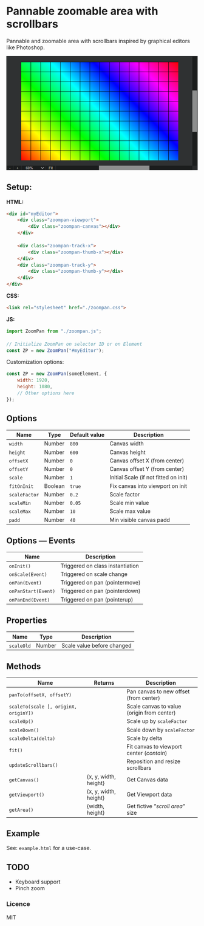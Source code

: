 # Pannable zoomable area with scrollbars

Pannable and zoomable area with scrollbars inspired by graphical editors like Photoshop.

![Zoom pan area like image edit software](./zoompan.png)

## Setup:

**HTML:**

```html
<div id="myEditor">
    <div class="zoompan-viewport">
        <div class="zoompan-canvas"></div>
    </div>

    <div class="zoompan-track-x">
        <div class="zoompan-thumb-x"></div>
    </div>
    <div class="zoompan-track-y">
        <div class="zoompan-thumb-y"></div>
    </div>
</div>
```

**CSS:**

```html
<link rel="stylesheet" href="./zoompan.css">
```

**JS:**

```js
import ZoomPan from "./zoompan.js";

// Initialize ZoomPan on selector ID or on Element
const ZP = new ZoomPan("#myEditor");
```

Customization options:

```js
const ZP = new ZoomPan(someElement, {
    width: 1920,
    height: 1080,
    // Other options here
});
```

## Options

| Name          | Type            | Default value | Description                           |
| ------------- | --------------- | ------------- | ------------------------------------- |
| `width`       | Number          | `800`         | Canvas width                          |
| `height`      | Number          | `600`         | Canvas height                         |
| `offsetX`     | Number          | `0`           | Canvas offset X (from center)         |
| `offsetY`     | Number          | `0`           | Canvas offset Y (from center)         |
| `scale`       | Number          | `1`           | Initial Scale (if not fitted on init) |
| `fitOnInit`   | Boolean         | `true`        | Fix canvas into viewport on init      |
| `scaleFactor` | Number          | `0.2`         | Scale factor                          |
| `scaleMin`    | Number          | `0.05`        | Scale min value                       |
| `scaleMax`    | Number          | `10`          | Scale max value                       |
| `padd`        | Number          | `40`          | Min visible canvas padd               |

## Options &mdash; Events

| Name                | Description                      |
| ------------------- | -------------------------------- |
| `onInit()`          | Triggered on class instantiation |
| `onScale(Event)`    | Triggered on scale change        |
| `onPan(Event)`      | Triggered on pan (pointermove)   |
| `onPanStart(Event)` | Triggered on pan (pointerdown)   |
| `onPanEnd(Event)`   | Triggered on pan (pointerup)     |

## Properties

| Name       | Type   | Description                |
| ---------- | ------ | -------------------------- |
| `scaleOld` | Number | Scale value before changed |



## Methods

| Name                                  | Returns               | Description                                |
| ------------------------------------- | --------------------- | ------------------------------------------ |
| `panTo(offsetX, offsetY)`             |                       | Pan canvas to new offset (from center)     |
| `scaleTo(scale [, originX, originY])` |                       | Scale canvas to value (origin from center) |
| `scaleUp()`                           |                       | Scale up by `scaleFactor`                  |
| `scaleDown()`                         |                       | Scale down by `scaleFactor`                |
| `scaleDelta(delta)`                   |                       | Scale by delta                             |
| `fit()`                               |                       | Fit canvas to viewport center (*contain*)  |
| `updateScrollbars()`                  |                       | Reposition and resize scrollbars           |
| `getCanvas()`                         | {x, y, width, height} | Get Canvas data                            |
| `getViewport()`                       | {x, y, width, height} | Get Viewport data                          |
| `getArea()`                           | {width, height}       | Get fictive *"scroll area"* size           |

## Example

See: `example.html` for a use-case.

## TODO

- Keyboard support
- Pinch zoom

### Licence

MIT
